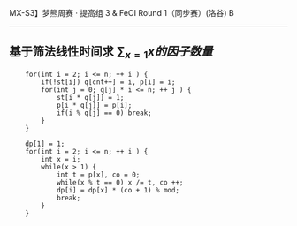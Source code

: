 MX-S3】梦熊周赛 · 提高组 3 & FeOI Round 1（同步赛）(洛谷) B 

---

## 基于筛法线性时间求 $\sum_{x=1}{x的因子数量}$ 

```
    for(int i = 2; i <= n; ++ i ) {
        if(!st[i]) q[cnt++] = i, p[i] = i; 
        for(int j = 0; q[j] * i <= n; ++ j ) {
            st[i * q[j]] = 1; 
            p[i * q[j]] = p[i];  
            if(i % q[j] == 0) break; 
        }
    }
    
    dp[1] = 1; 
    for(int i = 2; i <= n; ++ i ) {
        int x = i;
        while(x > 1) {
            int t = p[x], co = 0; 
            while(x % t == 0) x /= t, co ++; 
            dp[i] = dp[x] * (co + 1) % mod;  
            break; 
        }
    }
```